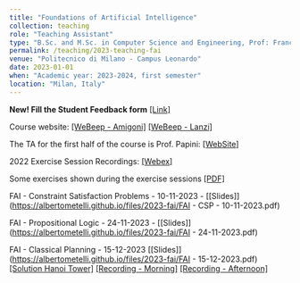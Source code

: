 ```yaml
---
title: "Foundations of Artificial Intelligence"
collection: teaching
role: "Teaching Assistant"
type: "B.Sc. and M.Sc. in Computer Science and Engineering, Prof: Francesco Amigoni and Pier Luca Lanzi"
permalink: /teaching/2023-teaching-fai
venue: "Politecnico di Milano - Campus Leonardo"
date: 2023-01-01
when: "Academic year: 2023-2024, first semester"
location: "Milan, Italy"
---
```


<b>New! Fill the Student Feedback form</b> [[Link]](https://forms.gle/cXdhh4VFFVeyHWo9A)

Course website: [[WeBeep - Amigoni]](https://webeep.polimi.it/course/view.php?id=11400) [[WeBeep - Lanzi]](https://webeep.polimi.it/course/view.php?id=12145) 

The TA for the first half of the course is Prof. Papini: [[WebSite]](https://t3p.github.io/teaching/)

2022 Exercise Session Recordings: [[Webex]](https://albertometelli.github.io/teaching/2022-teaching-fai)

Some exercises shown during the exercise sessions [[PDF]](https://albertometelli.github.io/files/2021-fai/exercises.pdf)

FAI - Constraint Satisfaction Problems - 10-11-2023 - [[Slides]](https://albertometelli.github.io/files/2023-fai/FAI - CSP - 10-11-2023.pdf)

FAI - Propositional Logic - 24-11-2023 - [[Slides]](https://albertometelli.github.io/files/2023-fai/FAI - 24-11-2023.pdf)

FAI - Classical Planning - 15-12-2023 [[Slides]](https://albertometelli.github.io/files/2023-fai/FAI - 15-12-2023.pdf) [[Solution Hanoi Tower]](https://albertometelli.github.io/files/2023-fai/hanoi_sol.pdf) [[Recording - Morning]](https://politecnicomilano.webex.com/politecnicomilano/ldr.php?RCID=791b74fc980ff867a5be73e52ade56df) [[Recording - Afternoon]](https://politecnicomilano.webex.com/politecnicomilano/ldr.php?RCID=6035c5656724ee0f41c0a134b70ea880)
